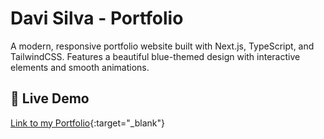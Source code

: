 # Davi Silva - Portfolio

A modern, responsive portfolio website built with Next.js, TypeScript, and TailwindCSS. Features a beautiful blue-themed design with interactive elements and smooth animations.

## 🚀 Live Demo

[Link to my Portfolio](https://web-portfolio-rho-lake.vercel.app/){:target="\_blank"}
